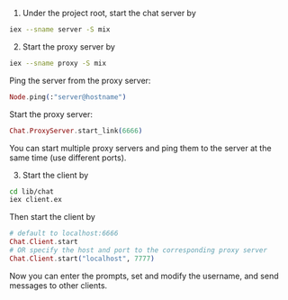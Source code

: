 1. Under the project root, start the chat server by

```bash
iex --sname server -S mix
```

2. Start the proxy server by

```bash
iex --sname proxy -S mix
```

Ping the server from the proxy server:

```elixir
Node.ping(:"server@hostname")
```

Start the proxy server:

```elixir
Chat.ProxyServer.start_link(6666)
```

You can start multiple proxy servers and ping them to the server at the same time (use different ports).

3. Start the client by

```bash
cd lib/chat
iex client.ex
```

Then start the client by

```elixir
# default to localhost:6666
Chat.Client.start
# OR specify the host and port to the corresponding proxy server
Chat.Client.start("localhost", 7777)
```

Now you can enter the prompts, set and modify the username, and send messages to other clients.
